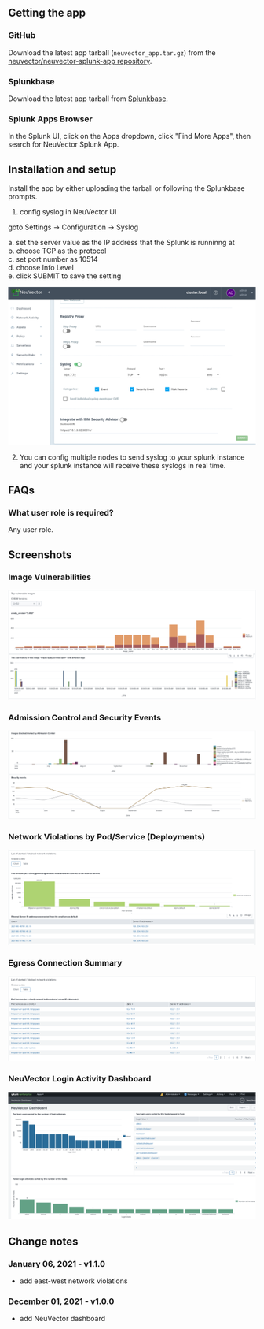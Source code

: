 ## Getting the app
### GitHub
Download the latest app tarball (`neuvector_app.tar.gz`) from the [neuvector/neuvector-splunk-app repository](https://github.com/neuvector/neuvector-splunk-app/releases).

### Splunkbase
Download the latest app tarball from [Splunkbase](https://splunkbase.splunk.com/app/6205).

### Splunk Apps Browser
In the Splunk UI, click on the Apps dropdown, click "Find More Apps", then search for NeuVector Splunk App.

## Installation and setup
Install the app by either uploading the tarball or following the Splunkbase prompts.

1. config syslog in NeuVector UI  

goto Settings -> Configuration -> Syslog  

  a. set the server value as the IP address that the Splunk is runninng at  
  b. choose TCP as the protocol  
  c. set port number as 10514  
  d. choose Info Level  
  e. click SUBMIT to save the setting  

![image of the syslog config](images/syslog-config.png)

2. You can config multiple nodes to send syslog to your splunk instance and your splunk instance will receive these syslogs in real time.
## FAQs
### What user role is required?
Any user role.

## Screenshots

### Image Vulnerabilities
![Image Vulnerabilities](images/vulnerable_images.png)

### Admission Control and Security Events
![Admission Control and Security Events](images/admission_security_events.png)

### Network Violations by Pod/Service (Deployments)
![Network Violations by Pod/Service (Deployments)](images/network_violations.png)

### Egress Connection Summary
![Egress Connection Summary](images/egress_destinations.png)

### NeuVector Login Activity Dashboard
![NeuVector Login Activity Dashboard](images/login_summary.png)

## Change notes

### January 06, 2021 - v1.1.0
- add east-west network violations 

### December 01, 2021 - v1.0.0
- add NeuVector dashboard

